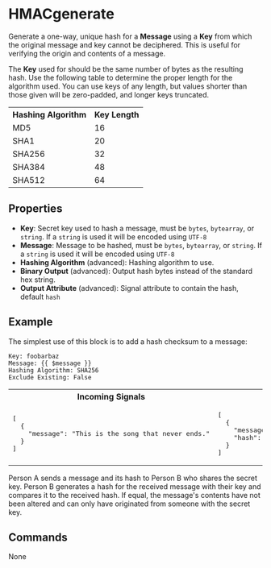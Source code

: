 HMACgenerate
=======
Generate a one-way, unique hash for a **Message** using a **Key** from which the original message and key cannot be deciphered. This is useful for verifying the origin and contents of a message.

The **Key** used for should be the same number of bytes as the resulting hash. Use the following table to determine the proper length for the algorithm used. You can use keys of any length, but values shorter than those given will be zero-padded, and longer keys truncated.

<table>
<tr>
<th>Hashing Algorithm</th>
<th>Key Length</th>
</tr>
<tr>
<td>MD5</td>
<td>16</td>
</tr>
<tr>
<td>SHA1</td>
<td>20</td>
</tr>
<tr>
<td>SHA256</td>
<td>32</td>
</tr>
<tr>
<td>SHA384</td>
<td>48</td>
</tr>
<tr>
<td>SHA512</td>
<td>64</td>
</tr>
</table>

Properties
----------
- **Key**: Secret key used to hash a message, must be `bytes`, `bytearray`, or `string`. If a `string` is used it will be encoded using `UTF-8`
- **Message**: Message to be hashed, must be `bytes`, `bytearray`, or `string`. If a `string` is used it will be encoded using `UTF-8`
- **Hashing Algorithm** (advanced): Hashing algorithm to use.
- **Binary Output** (advanced): Output hash bytes instead of the standard hex string.
- **Output Attribute** (advanced): Signal attribute to contain the hash, default `hash`

Example
-------
The simplest use of this block is to add a hash checksum to a message:

```
Key: foobarbaz
Message: {{ $message }}
Hashing Algorithm: SHA256
Exclude Existing: False
```
<table width=100%>
<tr>
<th>Incoming Signals</th>
<th>Outgoing Signals</th>
</tr>
<tr>
<td>
<pre>
[
  {
    "message": "This is the song that never ends."
  }
]
</pre>
</td>
<td>
<pre>
[
  {
    "message": "This is the song that never ends.",
    "hash": "ca03e75cd1116e5fa9a1b4cec26cb11d59d98db90a8ff185219af4537af7c2ec"
  }
]
</pre>
</td>
</tr>
</table>

Person A sends a message and its hash to Person B who shares the secret key. Person B generates a hash for the received message with their key and compares it to the received hash. If equal, the message's contents have not been altered and can only have originated from someone with the secret key.

Commands
--------
None
